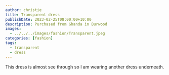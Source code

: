 ```yaml
---
author: christie
title: Transparent dress
publishDate: 2023-02-25T08:00:00+10:00
description: Purchased from Ghanda in Burwood
images:
  - ../../../images/fashion/Transparent.jpeg
categories: [fashion]
tags:
  - transparent
  - dress
---
```


This dress is almost see through so I am wearing another dress underneath.

